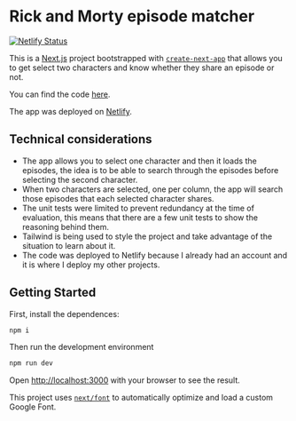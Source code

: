 # Rick and Morty episode matcher

[![Netlify Status](https://api.netlify.com/api/v1/badges/546a4c71-1f16-490c-9fdf-47abb71cca86/deploy-status)](https://app.netlify.com/sites/rickandmorty-lucaasrojas/deploys)

This is a [Next.js](https://nextjs.org/) project bootstrapped with [`create-next-app`](https://github.com/vercel/next.js/tree/canary/packages/create-next-app) that allows you to get select two characters and know whether they share an episode or not.

You can find the code [here](https://github.com/lucaasrojas/rickandmorty).

The app was deployed on [Netlify](https://rickandmorty-lucaasrojas.netlify.app/).

## Technical considerations

- The app allows you to select one character and then it loads the episodes, the idea is to be able to search through the episodes before selecting the second character.
- When two characters are selected, one per column, the app will search those episodes that each selected character shares.
- The unit tests were limited to prevent redundancy at the time of evaluation, this means that there are a few unit tests to show the reasoning behind them.
- Tailwind is being used to style the project and take advantage of the situation to learn about it.
- The code was deployed to Netlify because I already had an account and it is where I deploy my other projects.

## Getting Started

First, install the dependences:

```bash
npm i
```

Then run the development environment

```bash
npm run dev
```

Open [http://localhost:3000](http://localhost:3000) with your browser to see the result.

This project uses [`next/font`](https://nextjs.org/docs/basic-features/font-optimization) to automatically optimize and load a custom Google Font.
